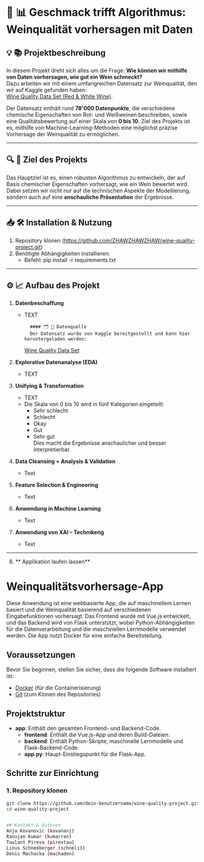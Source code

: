 # 🍷 📊 Geschmack trifft Algorithmus​: Weinqualität vorhersagen mit Daten

## 💡 📚 Projektbeschreibung

In diesem Projekt dreht sich alles um die Frage: **Wie können wir mithilfe von Daten vorhersagen, wie gut ein Wein schmeckt?**  
Dazu arbeiten wir mit einem umfangreichen Datensatz zur Weinqualität, den wir auf Kaggle gefunden haben:  
[Wine Quality Data Set (Red & White Wine)](https://www.kaggle.com/datasets/ruthgn/wine-quality-data-set-red-white-wine).

Der Datensatz enthält rund **78'000 Datenpunkte**, die verschiedene chemische Eigenschaften von Rot- und Weißweinen beschreiben, sowie eine Qualitätsbewertung auf einer Skala von **0 bis 10**. Ziel des Projekts ist es, mithilfe von Machine-Learning-Methoden eine möglichst präzise Vorhersage der Weinqualität zu ermöglichen.

---

## 🔍 🎯 Ziel des Projekts

Das Hauptziel ist es, einen robusten Algorithmus zu entwickeln, der auf Basis chemischer Eigenschaften vorhersagt, wie ein Wein bewertet wird. Dabei setzen wir nicht nur auf die technischen Aspekte der Modellierung, sondern auch auf eine **anschauliche Präsentation** der Ergebnisse.

---

## 📥 🛠️ Installation & Nutzung

1. Repository klonen (https://github.com/ZHAWZHAWZHAW/wine-quality-project.git)
2. Benötigte Abhängigkeiten installieren:
   - Befehl: pip install -r requirements.txt

---

## ⚙️ 📈 Aufbau des Projekt

1.  **Datenbeschaffung**

    - TEXT

            #### 🗂️ 💾 Datenquelle
            Der Datensatz wurde von Kaggle bereitgestellt und kann hier heruntergeladen werden:

      [Wine Quality Data Set](https://www.kaggle.com/datasets/ruthgn/wine-quality-data-set-red-white-wine)

2.  **Explorative Datenanalyse (EDA)**

    - TEXT

3.  **Unifying & Transformation**

    - TEXT
    - Die Skala von 0 bis 10 wird in fünf Kategorien eingeteilt:
      - Sehr schlecht
      - Schlecht
      - Okay
      - Gut
      - Sehr gut  
        Dies macht die Ergebnisse anschaulicher und besser interpretierbar.

4.  **Data Cleansing + Analysis & Validation**

    - Text

5.  **Feature Selection & Engineering**

    - Text

6.  **Anwendung in Machine Learning**

    - Text

7.  **Anwendung von XAI – Technikeng**
    - Text

---

8. ** Applikation laufen lassen**

# Weinqualitätsvorhersage-App

Diese Anwendung ist eine webbasierte App, die auf maschinellem Lernen basiert und die Weinqualität basierend auf verschiedenen Eingabefunktionen vorhersagt. Das Frontend wurde mit Vue.js entwickelt, und das Backend wird von Flask unterstützt, wobei Python-Abhängigkeiten für die Datenverarbeitung und die maschinellen Lernmodelle verwendet werden. Die App nutzt Docker für eine einfache Bereitstellung.

## Voraussetzungen

Bevor Sie beginnen, stellen Sie sicher, dass die folgende Software installiert ist:

- [Docker](https://www.docker.com/products/docker-desktop) (für die Containerisierung)
- [Git](https://git-scm.com/downloads) (zum Klonen des Repositories)

## Projektstruktur

- **app**: Enthält den gesamten Frontend- und Backend-Code.
  - **frontend**: Enthält die Vue.js-App und deren Build-Dateien.
  - **backend**: Enthält Python-Skripte, maschinelle Lernmodelle und Flask-Backend-Code.
  - **app.py**: Haupt-Einstiegspunkt für die Flask-App.

## Schritte zur Einrichtung

### 1. Repository klonen

```bash
git clone https://github.com/dein-benutzername/wine-quality-project.git
cd wine-quality-project


## Kontakt & Autoren
Anja Kovanovic (kovananj)
Ranujan Kumar (kumarran)
Taulant Pireva (pirevtau)
Linus Schneeberger (schneli3)
Denis Machacka (machaden)

```
